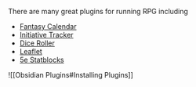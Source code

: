 There are many great plugins for running RPG including

- [Fantasy Calendar](https://github.com/valentine195/obsidian-fantasy-calendar)
- [Initiative Tracker](https://github.com/valentine195/obsidian-initiative-tracker)
- [Dice Roller](https://github.com/valentine195/obsidian-dice-roller)
- [Leaflet](https://github.com/valentine195/obsidian-leaflet-plugin)
- [5e Statblocks](https://github.com/valentine195/obsidian-5e-statblocks)

![[Obsidian Plugins#Installing Plugins]]